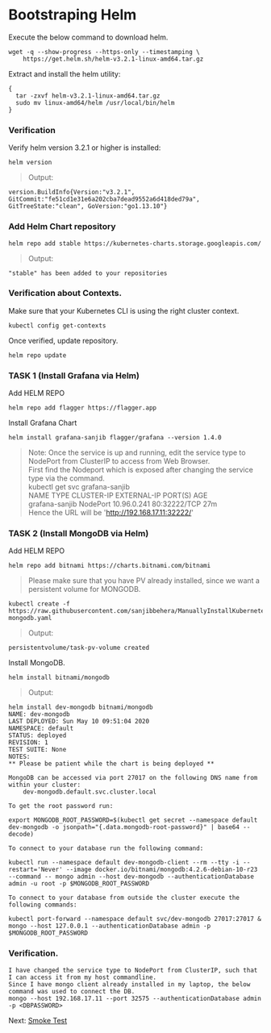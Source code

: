 # Bootstraping Helm

Execute the below command to download helm.

    wget -q --show-progress --https-only --timestamping \
        https://get.helm.sh/helm-v3.2.1-linux-amd64.tar.gz

Extract and install the helm utility:

    {
      tar -zxvf helm-v3.2.1-linux-amd64.tar.gz
      sudo mv linux-amd64/helm /usr/local/bin/helm
    }
    
### Verification
Verify helm version 3.2.1 or higher is installed:

    helm version
    
> Output:

    version.BuildInfo{Version:"v3.2.1", GitCommit:"fe51cd1e31e6a202cba7dead9552a6d418ded79a", GitTreeState:"clean", GoVersion:"go1.13.10"}
    
### Add Helm Chart repository

    helm repo add stable https://kubernetes-charts.storage.googleapis.com/
    
> Output:

    "stable" has been added to your repositories
    
### Verification about Contexts.
Make sure that your Kubernetes CLI is using the right cluster context.

    kubectl config get-contexts
    
Once verified, update repository.

    helm repo update


### TASK 1 (Install Grafana via Helm)
Add HELM REPO

    helm repo add flagger https://flagger.app
    
Install Grafana Chart

    helm install grafana-sanjib flagger/grafana --version 1.4.0
    
> Note: Once the service is up and running, edit the service type to NodePort from ClusterIP to access from Web Browser.  
First find the Nodeport which is exposed after changing the service type via the command.  
kubectl get svc grafana-sanjib  
NAME             TYPE       CLUSTER-IP    EXTERNAL-IP   PORT(S)        AGE  
grafana-sanjib   NodePort   10.96.0.241   <none>        80:32222/TCP   27m  
Hence the URL will be 'http://192.168.17.11:32222/'



### TASK 2 (Install MongoDB via Helm)
Add HELM REPO

    helm repo add bitnami https://charts.bitnami.com/bitnami
    
> Please make sure that you have PV already installed, since we want a persistent volume for MONGODB.  

    kubectl create -f https://raw.githubusercontent.com/sanjibbehera/ManuallyInstallKubernetesVer1_18InRHEL8/master/deployments/pv-mongodb.yaml
    
> Output:  

    persistentvolume/task-pv-volume created

Install MongoDB.

    helm install bitnami/mongodb
    
> Output:

    helm install dev-mongodb bitnami/mongodb
    NAME: dev-mongodb
    LAST DEPLOYED: Sun May 10 09:51:04 2020
    NAMESPACE: default
    STATUS: deployed
    REVISION: 1
    TEST SUITE: None
    NOTES:
    ** Please be patient while the chart is being deployed **

    MongoDB can be accessed via port 27017 on the following DNS name from within your cluster:
        dev-mongodb.default.svc.cluster.local

    To get the root password run:

    export MONGODB_ROOT_PASSWORD=$(kubectl get secret --namespace default dev-mongodb -o jsonpath="{.data.mongodb-root-password}" | base64 --decode)

    To connect to your database run the following command:

    kubectl run --namespace default dev-mongodb-client --rm --tty -i --restart='Never' --image docker.io/bitnami/mongodb:4.2.6-debian-10-r23 --command -- mongo admin --host dev-mongodb --authenticationDatabase admin -u root -p $MONGODB_ROOT_PASSWORD

    To connect to your database from outside the cluster execute the following commands:

    kubectl port-forward --namespace default svc/dev-mongodb 27017:27017 &
    mongo --host 127.0.0.1 --authenticationDatabase admin -p $MONGODB_ROOT_PASSWORD
    
### Verification.

    I have changed the service type to NodePort from ClusterIP, such that I can access it from my host commandline.  
    Since I have mongo client already installed in my laptop, the below command was used to connect the DB.
    mongo --host 192.168.17.11 --port 32575 --authenticationDatabase admin -p <DBPASSWORD>
    
Next: [Smoke Test](https://github.com/sanjibbehera/ManuallyInstallKubernetesVer1_18InRHEL8/blob/master/doks/17-smoke%20tests.md)
